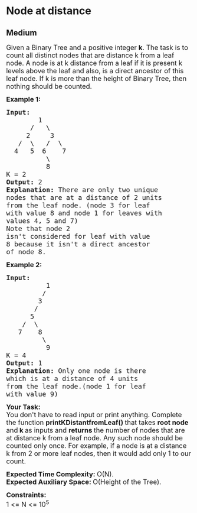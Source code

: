 # Node at distance
## Medium
<div class="problems_problem_content__Xm_eO"><p><span style="font-size:18px">Given a Binary Tree and a positive integer <strong>k</strong>. The task is to count&nbsp;all distinct nodes that are distance k from a leaf node.&nbsp;A node is at k distance from a leaf if it is present k levels above the leaf and also, is a direct ancestor of this leaf node. If k is more than the height of Binary Tree, then nothing should be counted.</span></p>

<p><span style="font-size:18px"><strong>Example 1:</strong></span></p>

<pre><span style="font-size:18px"><strong>Input:
</strong>        1
&nbsp;     /   \
&nbsp;    2     3
&nbsp;  /  \   /  \
&nbsp; 4   5  6    7
&nbsp;         \ 
&nbsp;         8
K = 2
<strong>Output: </strong>2<strong>
Explanation: </strong>There are only two unique
nodes that are at a distance of 2 units
from the leaf node.&nbsp;(node 3 for leaf
with value 8 and node 1 for leaves with
values 4, 5 and 7)
Note that node 2
isn't considered for leaf with value
8 because it isn't a direct ancestor
of node 8.</span>
</pre>

<p><span style="font-size:18px"><strong>Example 2:</strong></span></p>

<pre><span style="font-size:18px"><strong>Input:
</strong>          1
&nbsp;        /
&nbsp;       3
&nbsp;      /
&nbsp;     5
&nbsp;   /  \
&nbsp;  7    8
         \
&nbsp;         9
K = 4
<strong>Output: </strong>1<strong>
Explanation: </strong>Only one node is there
which is at a distance of 4 units
from the leaf node.(node 1 for leaf
with value 9)&nbsp;</span></pre>

<p><strong><span style="font-size:18px">Your Task:</span></strong><br>
<span style="font-size:18px">You don't have to read&nbsp;input or print anything. Complete the function <strong>printKDistantfromLeaf()&nbsp;</strong>that takes <strong>root node </strong>and<strong> k </strong>as inputs and <strong>returns </strong>the number of nodes that are at distance k from a leaf node. Any such node should be counted only once. For example, if a node is at a distance k from 2 or more leaf nodes, then it would add only 1 to our count.</span></p>

<p dir="ltr"><span style="font-size:18px"><strong>Expected Time Complexity: </strong>O(N).<br>
<strong>Expected Auxiliary Space: </strong>O(Height of the Tree).</span></p>

<p><span style="font-size:18px"><strong>Constraints:</strong><br>
1 &lt;= N &lt;= 10<sup>5</sup></span></p>
</div>